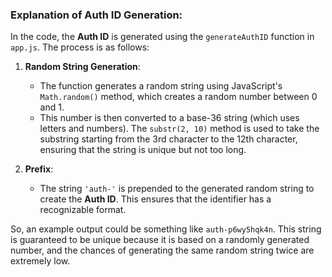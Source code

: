 ### Explanation of **Auth ID** Generation:

In the code, the **Auth ID** is generated using the `generateAuthID` function in `app.js`. The process is as follows:

1. **Random String Generation**: 
   - The function generates a random string using JavaScript's `Math.random()` method, which creates a random number between 0 and 1.
   - This number is then converted to a base-36 string (which uses letters and numbers). The `substr(2, 10)` method is used to take the substring starting from the 3rd character to the 12th character, ensuring that the string is unique but not too long.

2. **Prefix**: 
   - The string `'auth-'` is prepended to the generated random string to create the **Auth ID**. This ensures that the identifier has a recognizable format.

So, an example output could be something like `auth-p6wy5hqk4n`. This string is guaranteed to be unique because it is based on a randomly generated number, and the chances of generating the same random string twice are extremely low.
